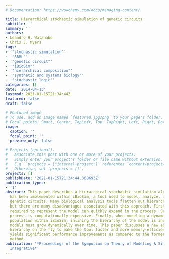 ```yaml
---
# Documentation: https://wowchemy.com/docs/managing-content/

title: Hierarchical stochastic simulation of genetic circuits
subtitle: ''
summary: ''
authors:
- Leandro H. Watanabe
- Chris J. Myers
tags:
- '"stochastic simulation"'
- '"SBML"'
- '"genetic circuit"'
- '"iBioSim"'
- '"hierarchical composition"'
- '"synthetic and systems biology"'
- '"stochastic logic"'
categories: []
date: '2014-04-13'
lastmod: 2021-01-15T21:34:44Z
featured: false
draft: false

# Featured image
# To use, add an image named `featured.jpg/png` to your page's folder.
# Focal points: Smart, Center, TopLeft, Top, TopRight, Left, Right, BottomLeft, Bottom, BottomRight.
image:
  caption: ''
  focal_point: ''
  preview_only: false

# Projects (optional).
#   Associate this post with one or more of your projects.
#   Simply enter your project's folder or file name without extension.
#   E.g. `projects = ["internal-project"]` references `content/project/deep-learning/index.md`.
#   Otherwise, set `projects = []`.
projects: []
publishDate: '2021-01-15T21:34:44.368693Z'
publication_types:
- '1'
abstract: This paper describes a hierarchical stochastic simulation algorithm which
  has been implemented within iBioSim, a tool used to model, analyze, and visualize
  genetic circuits. Many biological analysis tools flatten out hierarchy before simulation,
  but there are many disadvantages associated with this approach. First, the memory
  required to represent the model can quickly expand in the process. Second, the flattening
  process is computationally expensive. Finally, when modeling a dynamic cellular
  population within iBioSim, inlining the hierarchy of the model is inefficient since
  models must grow dynamically over time. This paper discusses a new approach to handle
  hierarchy on the fly to make the tool faster and more memory-efficient. This approach
  yields significant performance improvements as compared to the former flat analysis
  method.
publication: '*Proceedings of the Symposium on Theory of Modeling & Simulation - DEVS
  Integrative*'
---
```

